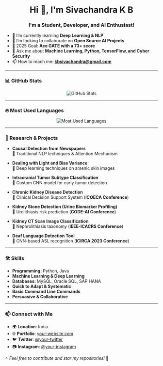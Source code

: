<h1 align="center">Hi 👋, I'm Sivachandra K B</h1>
<h3 align="center">I'm a Student, Developer, and AI Enthusiast!</h3>

- 🌱 I’m currently learning **Deep Learning & NLP**
- 👀 I’m looking to collaborate on **Open Source AI Projects**
- 🎯 2025 Goal: **Ace GATE with a 73+ score**
- 💬 Ask me about **Machine Learning, Python, TensorFlow, and Cyber Security**
- 📫 How to reach me: **kbsivachandra@gmail.com**

---

### 📊 GitHub Stats

<p align="center">
  <img src="https://github-readme-stats.vercel.app/api?username=sivachandrakb&show_icons=true&theme=dark" alt="GitHub Stats" />
</p>

---

### 🔥 Most Used Languages

<p align="center">
  <img src="https://github-readme-stats.vercel.app/api/top-langs/?username=sivachandrakb&layout=compact&theme=dark" alt="Most Used Languages" />
</p>

---

### 🔬 Research & Projects  

- **Causal Detection from Newspapers**  
  📌 Traditional NLP techniques & Attention Mechanism  

- **Dealing with Light and Bias Variance**  
  📌 Deep learning techniques on arsenic skin images  

- **Intracranial Tumor Subtype Classification**  
  📌 Custom CNN model for early tumor detection  

- **Chronic Kidney Disease Detection**  
  📌 Clinical Decision Support System (**ICOECA Conference**)  

- **Kidney Stone Detection (Urine Biomarker Profiling)**  
  📌 Urolithiasis risk prediction (**CODE-AI Conference**)  

- **Kidney CT Scan Image Classification**  
  📌 Nephrolithiasis taxonomy (**IEEE-ICACRS Conference**)  

- **Deaf Language Detection Tool**  
  📌 CNN-based ASL recognition (**ICIRCA 2023 Conference**)  

---

### 🛠 Skills

- **Programming:** Python, Java  
- **Machine Learning & Deep Learning**  
- **Databases:** MySQL, Oracle SQL, SAP HANA  
- **Quick to Adapt & Systematic**  
- **Basic Command Line Commands**  
- **Persuasive & Collaborative**  

---

### 📫 Connect with Me  
- 🌍 **Location**: India  
- 🌐 **Portfolio**: [your-website.com](https://your-website.com)  
- 🐦 **Twitter**: [@your-twitter](https://twitter.com/your-twitter)  
- 📷 **Instagram**: [@your-instagram](https://instagram.com/your-instagram)  

⭐️ *Feel free to contribute and star my repositories!* 🚀
